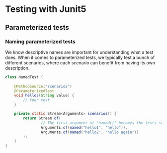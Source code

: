 # Testing with Junit5

## Parameterized tests

### Naming parameterized tests

We know descriptive names are important for understanding what a test does. When it comes to parameterized tests, 
we typically test a bunch of different scenarios, where each scenario can benefit from having its own description.

```java
class NamedTest {
    
    @MethodSource("scenarios")
    @ParameterizedTest
    void hellos(String value) {
        // Your test
    }

    private static Stream<Arguments> scenarios() {
        return Stream.of(
                // The first argument of "named()" becomes the tests scenario name.
                Arguments.of(named("hello1", "hello")),
                Arguments.of(named("hello2", "hello again"))
        );
    }
}
```